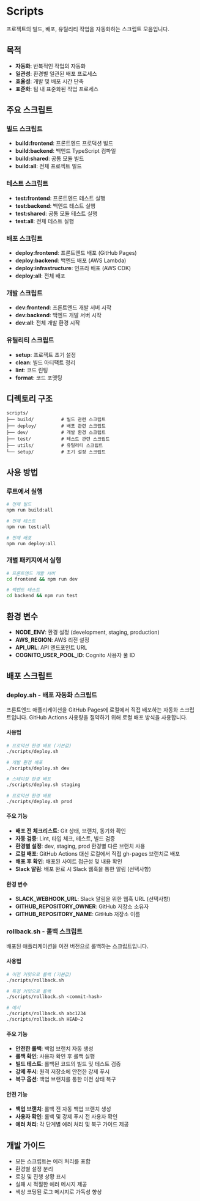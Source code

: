 # Scripts

프로젝트의 빌드, 배포, 유틸리티 작업을 자동화하는 스크립트 모음입니다.

## 목적

- **자동화**: 반복적인 작업의 자동화
- **일관성**: 환경별 일관된 배포 프로세스
- **효율성**: 개발 및 배포 시간 단축
- **표준화**: 팀 내 표준화된 작업 프로세스

## 주요 스크립트

### 빌드 스크립트
- **build:frontend**: 프론트엔드 프로덕션 빌드
- **build:backend**: 백엔드 TypeScript 컴파일
- **build:shared**: 공통 모듈 빌드
- **build:all**: 전체 프로젝트 빌드

### 테스트 스크립트
- **test:frontend**: 프론트엔드 테스트 실행
- **test:backend**: 백엔드 테스트 실행
- **test:shared**: 공통 모듈 테스트 실행
- **test:all**: 전체 테스트 실행

### 배포 스크립트
- **deploy:frontend**: 프론트엔드 배포 (GitHub Pages)
- **deploy:backend**: 백엔드 배포 (AWS Lambda)
- **deploy:infrastructure**: 인프라 배포 (AWS CDK)
- **deploy:all**: 전체 배포

### 개발 스크립트
- **dev:frontend**: 프론트엔드 개발 서버 시작
- **dev:backend**: 백엔드 개발 서버 시작
- **dev:all**: 전체 개발 환경 시작

### 유틸리티 스크립트
- **setup**: 프로젝트 초기 설정
- **clean**: 빌드 아티팩트 정리
- **lint**: 코드 린팅
- **format**: 코드 포맷팅

## 디렉토리 구조

```
scripts/
├── build/          # 빌드 관련 스크립트
├── deploy/         # 배포 관련 스크립트
├── dev/            # 개발 환경 스크립트
├── test/           # 테스트 관련 스크립트
├── utils/          # 유틸리티 스크립트
└── setup/          # 초기 설정 스크립트
```

## 사용 방법

### 루트에서 실행
```bash
# 전체 빌드
npm run build:all

# 전체 테스트
npm run test:all

# 전체 배포
npm run deploy:all
```

### 개별 패키지에서 실행
```bash
# 프론트엔드 개발 서버
cd frontend && npm run dev

# 백엔드 테스트
cd backend && npm run test
```

## 환경 변수

- **NODE_ENV**: 환경 설정 (development, staging, production)
- **AWS_REGION**: AWS 리전 설정
- **API_URL**: API 엔드포인트 URL
- **COGNITO_USER_POOL_ID**: Cognito 사용자 풀 ID

## 배포 스크립트

### deploy.sh - 배포 자동화 스크립트
프론트엔드 애플리케이션을 GitHub Pages에 로컬에서 직접 배포하는 자동화 스크립트입니다.
GitHub Actions 사용량을 절약하기 위해 로컬 배포 방식을 사용합니다.

#### 사용법
```bash
# 프로덕션 환경 배포 (기본값)
./scripts/deploy.sh

# 개발 환경 배포
./scripts/deploy.sh dev

# 스테이징 환경 배포
./scripts/deploy.sh staging

# 프로덕션 환경 배포
./scripts/deploy.sh prod
```

#### 주요 기능
- **배포 전 체크리스트**: Git 상태, 브랜치, 동기화 확인
- **자동 검증**: Lint, 타입 체크, 테스트, 빌드 검증
- **환경별 설정**: dev, staging, prod 환경별 다른 브랜치 사용
- **로컬 배포**: GitHub Actions 대신 로컬에서 직접 gh-pages 브랜치로 배포
- **배포 후 확인**: 배포된 사이트 접근성 및 내용 확인
- **Slack 알림**: 배포 완료 시 Slack 웹훅을 통한 알림 (선택사항)

#### 환경 변수
- **SLACK_WEBHOOK_URL**: Slack 알림을 위한 웹훅 URL (선택사항)
- **GITHUB_REPOSITORY_OWNER**: GitHub 저장소 소유자
- **GITHUB_REPOSITORY_NAME**: GitHub 저장소 이름

### rollback.sh - 롤백 스크립트
배포된 애플리케이션을 이전 버전으로 롤백하는 스크립트입니다.

#### 사용법
```bash
# 이전 커밋으로 롤백 (기본값)
./scripts/rollback.sh

# 특정 커밋으로 롤백
./scripts/rollback.sh <commit-hash>

# 예시
./scripts/rollback.sh abc1234
./scripts/rollback.sh HEAD~2
```

#### 주요 기능
- **안전한 롤백**: 백업 브랜치 자동 생성
- **롤백 확인**: 사용자 확인 후 롤백 실행
- **빌드 테스트**: 롤백된 코드의 빌드 및 테스트 검증
- **강제 푸시**: 원격 저장소에 안전한 강제 푸시
- **복구 옵션**: 백업 브랜치를 통한 이전 상태 복구

#### 안전 기능
- **백업 브랜치**: 롤백 전 자동 백업 브랜치 생성
- **사용자 확인**: 롤백 및 강제 푸시 전 사용자 확인
- **에러 처리**: 각 단계별 에러 처리 및 복구 가이드 제공

## 개발 가이드

- 모든 스크립트는 에러 처리를 포함
- 환경별 설정 분리
- 로깅 및 진행 상황 표시
- 실패 시 적절한 에러 메시지 제공
- 색상 코딩된 로그 메시지로 가독성 향상
